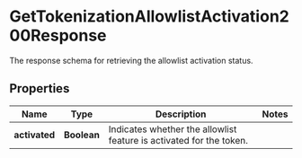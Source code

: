 

# GetTokenizationAllowlistActivation200Response

The response schema for retrieving the allowlist activation status.

## Properties

| Name | Type | Description | Notes |
|------------ | ------------- | ------------- | -------------|
|**activated** | **Boolean** | Indicates whether the allowlist feature is activated for the token. |  |



